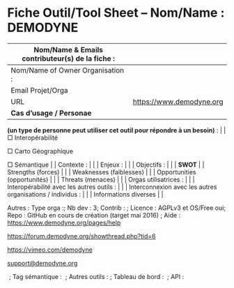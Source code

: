 Fiche Outil/Tool Sheet – Nom/Name : DEMODYNE
============================================

| Nom/Name & Emails contributeur(s) de la fiche :                               |                          |
|-------------------------------------------------------------------------------|--------------------------|
| Nom/Name of Owner Organisation :                                              |                          |
| Email Projet/Orga                                                             |                          |
| URL                                                                           | https://www.demodyne.org |
| **Cas d’usage / Personae**                                                    
                                                                                
 **(un type de personne peut utiliser cet outil pour répondre à un besoin)** :  |
| □ Interopérabilité                                                            
                                                                                
 □ Carto Géographique                                                           
                                                                                
 □ Sémantique                                                                   |
| Contexte :                                                                    |                          |
| Enjeux :                                                                      |                          |
| Objectifs :                                                                   |                          |
| **SWOT**                                                                      |
| Strengths (forces)                                                            |                          |
| Weaknesses (faiblesses)                                                       |                          |
| Opportunities (opportunités)                                                  |                          |
| Threats (menaces)                                                             |                          |
| Orgas utilisatrices :                                                         |                          |
| Interopérabilité avec les autres outils :                                     |                          |
| Interconnexion avec les autres organisations / individus :                    |                          |
| Informations diverses                                                         |                          |

Autres : Type orga :; Nb dev : 3; Contrib : ; Licence : AGPLv3 et OS/Free oui; Repo : GitHub en cours de création (target mai 2016) ; Aide : https://www.demodyne.org/pages/help

https://forum.demodyne.org/showthread.php?tid=6

https://vimeo.com/demodyne

support@demodyne.org

 ; Tag sémantique :  ; Autres outils : ; Tableau de bord :  ; API :
